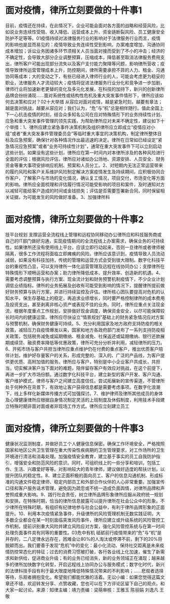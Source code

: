 # 面对疫情，律所立刻要做的十件事1

目前，疫情还在持续，在此情况下，企业可能会面对各方面的战略和经营风险，比如说业务连续性受阻、收入降低、运营成本上升、资金链断裂风险、员工健康安全防护不足等等。01疫情持续对法律服务行业的影响对于法律服务行业而言，疫情的影响也是显而易见的：疫情导致业务连续性受到影响，办案难度增加，沟通协同成本增加；诉讼业务因诸多环节须相关人员当面对接而受到了不小的冲击；经济的不确定性，会导致大部分企业调整预算，压缩成本，降低甚至取消法律服务费用支出，律所客户可能出现部分流失以及客户支付能力聚降等问题，影响律所营收；疫情导致律所运营管理成本上升，防控期间，律所需要承担不菲的人力、租金、沟通协同等成本；大的变动之下，有些已经进入律师行业的人，可能会考虑更为稳妥的职业，法律服务人才流动较大；疫情将促进法律服务行业分化和竞争进一步加剧，律师行业将加速新老更替的变化及多元化发展，在科技的加持下，新兴的创新律所品牌会纷纷涌现……面对系统性或结构性危机及重大突发事件情形下，律所应该如何去决策和应对？02十大举措 从容应对面对疫情，越是紧急时刻，越要有章法；越是面对挑战，越要从容应对；我们认为，“危”与“机”总是相伴随行。值此全国上下一心抗击疫情的时刻，结合众多知名公司在应对特殊情形下的业务持续性计划、应急和重大突发事件管理的领先实践，为帮助律所应对未来不确定性，建议如下十个举措：1、律所应建立紧急事件决策机制及组织律所应立即成立“疫情应对小组”或者“重大突发事件管理委员会”等临时重大事宜的决策机构，制定律所整体目标及应急预案，确保针对各种情况作出最迅速的决定。律所在日常如已经设定“紧急情况应急预案”或者“业务可持续性计划”，通常在重大突发事件下可以立刻启动这些计划。如果没有这些计划，律所应在第一时间内对本律所涉及的各种风险进行全面的评估；根据风险评估，律所应对诸如办公场地、资源安排、人员安全、财务资金等重大事项安排响应机制、预案和人员分工。2、对短期内无法正常运营带来的履约风险和客户关系维护风险制定解决方案疫情发生及持续期间，应积极协同合作客户，了解客户与市场的变化情况，确认复工情况，项目交付，市场变化等方面的影响。律所应全面梳理和评估履行情况可能受影响的项目和案件，及时通知对方以减轻可能给客户造成的时间或金钱损失；评估是否需要签署新合同，同时保留相关证据，为可能发生的风险做好准备。3、加强律所科

# 面对疫情，律所立刻要做的十件事2

技平台规划 支撑运营全流程线上管理和远程协同移动办公律所应和科技服务商或自己的IT部门做好沟通，实现疫情期间的全流程线上办案需求，确保业务的可持续性。如果律所还没有使用线上平台，应该立即行动起来，否则一旦律所或者律师被隔离，很多工作流程将面临立即瘫痪的风险。律所应该意识到，疫情导致人员流动减弱，如果没有科技加持，传统的管理和运营方式会受到很大限制。数字化科技平台的重视性凸显，可以支持律所一体化运营管理及远程在线协同办公；支撑律所在特殊情形下顺畅运营和办案；助力律所降低成本、提升效率、创造新的机遇。4、需要考虑调整预算与执行方案、现金流计划和财务预警机制疫情下，不少企业计划调低业绩指标。律所的业务拓展及创收有可能受到影响的情况下，提醒律所提前做好财务预算与执行方案，并进行持续监控及评估。律所核心团队要提高对危机的认知水平，保生存基础上的稳定，再追求业绩增长，同时要严格控制律所的成本费用及投资支出，甚至剥离非核心资产或表现不佳的业务。同时，律所应重点关注现金流，根据年度重点工作规划，安排做好现金调度，确保资金安全，以尽可能保障较长时间内的健康运营。律所应尽快设立“情景规划”基础上的财务紧急情况应对方案与预警机制，确保财务健康可持续。5、充分利用国家及地方政府支持防疫的相关政策，减轻压力自疫情爆发以来，国家和地方各政府部门发布了一系列支持防疫相关政策，包括税务减免或延期缴纳、租金减免、社保返还或延期缴纳、银行还款展期或续贷、融资费率降低等优惠政策，律所可充分分析并利用，减轻律所的压力。6、开拓市场与客户共担当律所应重点维护仍在付费的重点客户，推出优质客户陪伴计划，维护好存量客户的关系，形成完整的、深入的、广泛的产品线，为客户提供更优质、高附加值的服务。律所应与客户，特别是中小企业客户共成长，共担当，切实解决客户当下面对的难题，陪伴留存客户有效应对挑战，在这个前提下，再进一步扩大市场份额。通过数字化科技平台，建立新型的客户开发、客户沟通、客户维护模式，律师与客户之间建立高度信任。尝试拓展新的宣传渠道，不管律所处于何种外在背景下，有效地让客户获得信息都是需要考虑事项。在数字化浪潮下，线上多样化新媒体传播方式可加强探讨。7、维护律师及律所其他成员的身体及心理健康律所应根据自身情况制定灵活的上班制度及休假制度，利用技术手段建立特殊时期非面对面或者非现场工作方式。律所应立刻建立员工

# 面对疫情，律所立刻要做的十件事3

健康状况监测制度，并做好员工个人健康信息保密。确保工作环境安全，严格按照国家和地区公共卫生管理在重大传染性疾病期的卫生管理要求，对工作场所的卫生环境进行清洁和消毒处理。加强疫情安全教育，建立基于事实的员工自我防护指引，增强安全和防范风险的意识。同时，可组织线上的一些分享和培训，包括工作、生活、兴趣爱好等等。对影响较大的青年律师，建议做好适度的帮扶计划，以提升团队的稳定性。8、建立正面积极的面向员工、客户的信息沟通机制、形成标准的沟通文件稳定律师、稳定内部员工和外部合作伙伴的人心非常重要。加强宣传口径和客户服务话术管理，避免因为疏忽或不统一造成负面舆情，对律所品牌和声誉照成重大影响。9、践行社会责任，树立律所品牌形象律所应服从政府统一规划和安排。在特殊时期，恰当的律所信息披露可以提升律所在社会公众中的形象。不少律所在特殊时期，有组织有纪律地参与社会公益中，有利于律所品牌形象的正面提升。10、利用本次疫情紧急事件，升级律所的风险管理机制无数实践证明，大多数企业都会在某一时刻面临突发风险事件，律所应建立或升级系统的风险管控工作机制，提前识别重大风险并建立风险应对方案，强化风险管控系统与在第一时间处理负面事件具有同等的重要性。03危中有机 砥砺前行疫情带来的“危”与“机”是并存的，二八定律永远存在，困难会让80%的人淘汰或停滞不前，剩下的20%将脱颖而出。我们要善于发现“危机”中的变化：最小化流动、保持社交距离是未来疫情防控常态化的特征；过去的消费习惯被打破，各行各业线上化加速，催生了新需求和新供给，促进商业升级；有的业务已经消失，新的业务领域正在涌现；越来越多的律所加快数字化转型，开启远程线上协同办公与服务模式；数字化时代，新兴的法律科技手段有利于最大限度地降低特殊情况带来的不利影响；......悲观者选择等待，乐观者拥抱变化。希望我们都能优雅的活着。无讼小编：如果您觉得这篇文章还不错，欢迎转发分享、点赞收藏，您也可以在下方评论区留下自己的观点，和大家一起讨论。来源：知律主编：靖力责编：梁萌审核：王雅玉 陈丽娟 刘逸凡 王敬

